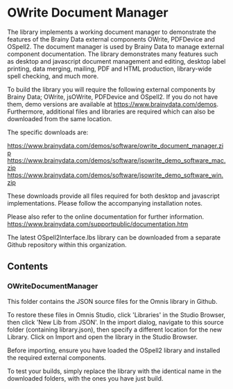 # OWrite Document Manager

The library implements a working document manager to demonstrate the features of the Brainy Data external components OWrite, PDFDevice and OSpell2. The document manager is used by Brainy Data to manage external component documentation. The library demonstrates many features such as desktop and javascript document management and editing, desktop label printing, data merging, mailing, PDF and HTML production, library-wide spell checking, and much more.

To build the library you will require the following external components by Brainy Data; OWrite, jsOWrite, PDFDevice and OSpell2. If you do not have them, demo versions are available at https://www.brainydata.com/demos. Furthermore, additional files and libraries are required which can also be downloaded from the same location.

The specific downloads are:

https://www.brainydata.com/demos/software/owrite_document_manager.zip
https://www.brainydata.com/demos/software/jsowrite_demo_software_mac.zip
https://www.brainydata.com/demos/software/jsowrite_demo_software_win.zip

These downloads provide all files required for both desktop and javascript implementations. Please follow the accompanying installation notes.

Please also refer to the online documentation for further information.
https://www.brainydata.com/supportpublic/documentation.htm

The latest OSpell2Interface.lbs library can be downloaded from a separate Github repository within this organization.

## Contents

### OWriteDocumentManager

This folder contains the JSON source files for the Omnis library in Github.

To restore these files in Omnis Studio, click 'Libraries' in the Studio Browser, then click 'New Lib from JSON'. In the import dialog, navigate to this source folder (containing library.json), then specify a different location for the new Library. Click on Import and open the library in the Studio Browser.

Before importing, ensure you have loaded the OSpell2 library and installed the required external components.

To test your builds, simply replace the library with the identical name in the downloaded folders, with the ones you have just build.
